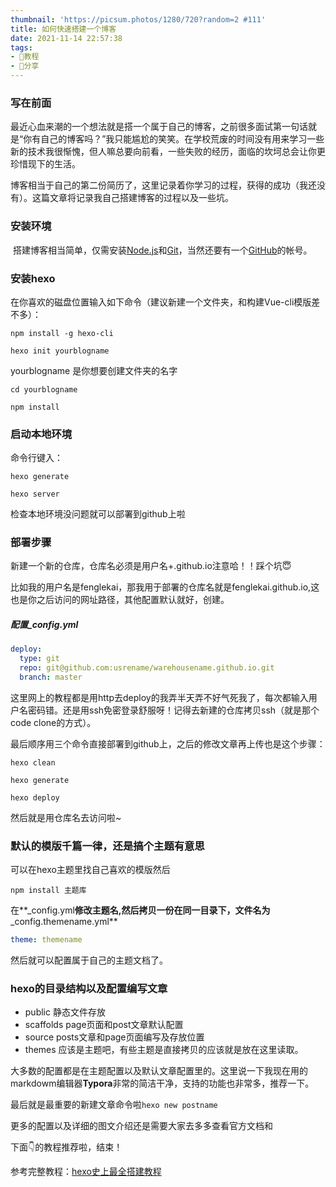```yaml
---
thumbnail: 'https://picsum.photos/1280/720?random=2 #111'
title: 如何快速搭建一个博客
date: 2021-11-14 22:57:38
tags:
- 🍉教程
- 💖分享
---
```

### 写在前面

​		最近心血来潮的一个想法就是搭一个属于自己的博客，之前很多面试第一句话就是“你有自己的博客吗？”我只能尴尬的笑笑。在学校荒废的时间没有用来学习一些新的技术我很惭愧，但人嘛总要向前看，一些失败的经历，面临的坎坷总会让你更珍惜现下的生活。

​		博客相当于自己的第二份简历了，这里记录着你学习的过程，获得的成功（我还没有）。这篇文章将记录我自己搭建博客的过程以及一些坑。

### 安装环境

​		搭建博客相当简单，仅需安装[Node.js](https://nodejs.org/en/)和[Git](http://git-scm.com/)，当然还要有一个[GitHub](https://github.com/)的帐号。

### 安装hexo

在你喜欢的磁盘位置输入如下命令（建议新建一个文件夹，和构建Vue-cli模版差不多）：

`npm install -g hexo-cli`

`hexo init yourblogname`  

yourblogname 是你想要创建文件夹的名字

`cd yourblogname`

`npm install`

### 启动本地环境

命令行键入：

`hexo generate`

`hexo server`

检查本地环境没问题就可以部署到github上啦

### 部署步骤

新建一个新的仓库，仓库名必须是用户名+.github.io注意哈！！踩个坑😇

比如我的用户名是fenglekai，那我用于部署的仓库名就是fenglekai.github.io,这也是你之后访问的网址路径，其他配置默认就好，创建。

##### 配置_config.yml

```yaml
deploy:
  type: git
  repo: git@github.com:usrename/warehousename.github.io.git
  branch: master
```

这里网上的教程都是用http去deploy的我弄半天弄不好气死我了，每次都输入用户名密码错。还是用ssh免密登录舒服呀！记得去新建的仓库拷贝ssh（就是那个code clone的方式）。

最后顺序用三个命令直接部署到github上，之后的修改文章再上传也是这个步骤：

`hexo clean`

`hexo generate`

`hexo deploy`

然后就是用仓库名去访问啦~

### 默认的模版千篇一律，还是搞个主题有意思

可以在hexo主题里找自己喜欢的模版然后

`npm install 主题库`

在**_config.yml**修改主题名,然后拷贝一份在同一目录下，文件名为**_config.themename.yml**

```yaml
theme: themename
```

然后就可以配置属于自己的主题文档了。

### hexo的目录结构以及配置编写文章

- public 静态文件存放
- scaffolds page页面和post文章默认配置
- source posts文章和page页面编写及存放位置
- themes 应该是主题吧，有些主题是直接拷贝的应该就是放在这里读取。

大多数的配置都是在主题配置以及默认文章配置里的。这里说一下我现在用的markdowm编辑器**Typora**非常的简洁干净，支持的功能也非常多，推荐一下。

最后就是最重要的新建文章命令啦`hexo new postname`

更多的配置以及详细的图文介绍还是需要大家去多多查看官方文档和

下面👇的教程推荐啦，结束！

参考完整教程：[hexo史上最全搭建教程](https://blog.csdn.net/sinat_37781304/article/details/82729029/)